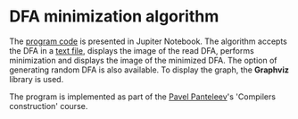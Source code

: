 # DFA minimization algorithm

The [program code](https://github.com/electrofocus/dfa-minimization/blob/master/dfa_minimization.ipynb) is presented in Jupiter Notebook. The algorithm accepts the DFA in a [text file](https://github.com/electrofocus/dfa-minimization/blob/master/input.txt), displays the image of the read DFA, performs minimization and displays the image of the minimized DFA. The option of generating random DFA is also available. To display the graph, the **Graphviz** library is used.

The program is implemented as part of the [Pavel Panteleev](http://intsys.msu.ru/staff/panteleev/)'s 'Compilers construction' course.
